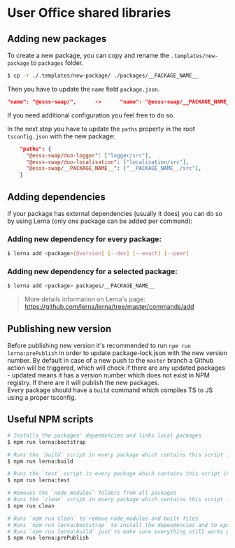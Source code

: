 # User Office shared libraries

## Adding new packages

To create a new package, you can copy and rename the `.templates/new-package` to `packages` folder.

```bash
$ cp -r ./.templates/new-package/ ./packages/__PACKAGE_NAME__
```

Then you have to update the `name` field `package.json`.

```json
"name": "@esss-swap/",      ->      "name": "@esss-swap/__PACKAGE_NAME__",
```

If you need additional configuration you feel free to do so.

In the next step you have to update the `paths` property in the root `tsconfig.json` with the new package:

```json
    "paths": {
      "@esss-swap/duo-logger": ["logger/src"],
      "@esss-swap/duo-localisation": ["localisation/src"],
      "@esss-swap/__PACKAGE_NAME__": ["__PACKAGE_NAME__/src"],
    }
```

## Adding dependencies

If your package has external dependencies (usually it does) you can do so by using Lerna (only one package can be added per command):

### Adding new dependency for every package:

```bash
$ lerna add <package>[@version] [--dev] [--exact] [--peer]
```

### Adding new dependency for a selected package:

```bash
$ lerna add <package> packages/__PACKAGE_NAME__
```

> More details information on Lerna's page: https://github.com/lerna/lerna/tree/master/commands/add

## Publishing new version

Before publishing new version it's recommended to run `npm run lerna:prePublish` in order to update package-lock.json with the new version number.
By default in case of a new push to the `master` branch a Github action will be triggered, which will check if there are any updated packages - updated means it has a version number which does not exist in NPM registry. If there are it will publish the new packages. \
Every package should have a `build` command which compiles TS to JS using a proper tsconfig.

## Useful NPM scripts

```bash
# Installs the packages' dependencies and links local packages
$ npm run lerna:bootstrap

# Runs the `build` script in every package which contains this script in its `package.json`
$ npm run lerna:build

# Runs the `test` script in every package which contains this script in its `package.json`
$ npm run lerna:test

# Removes the `node_modules` folders from all packages
# Runs the `clean` script in every package which contains this script in its `package.json`
$ npm run clean

# Runs `npm run clean` to remove node_modules and built files
# Runs `npm run lerna:bootstrap` to install the dependencies and to update `package-lock.json`
# Runs `npm run lerna:build` just to make sure everything still works properly
$ npm run lerna:prePublish
```
